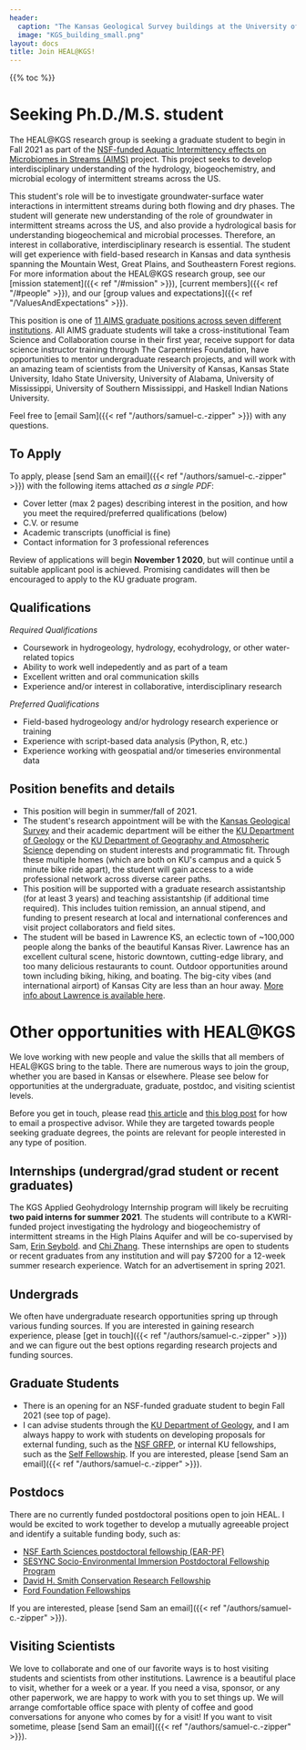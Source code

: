 ```yaml
---
header: 
  caption: "The Kansas Geological Survey buildings at the University of Kansas. Photo: KGS"
  image: "KGS_building_small.png"
layout: docs
title: Join HEAL@KGS!
---
```


{{% toc %}}

# Seeking Ph.D./M.S. student

The HEAL@KGS research group is seeking a graduate student to begin in Fall 2021 as part of the [NSF-funded Aquatic Intermittency effects on Microbiomes in Streams (AIMS)](https://nsf.gov/awardsearch/showAward?AWD_ID=2019603&HistoricalAwards=false) project. This project seeks to develop interdisciplinary understanding of the hydrology, biogeochemistry, and microbial ecology of intermittent streams across the US. 

This student's role will be to investigate groundwater-surface water interactions in intermittent streams during both flowing and dry phases. The student will generate new understanding of the role of groundwater in intermittent streams across the US, and also provide a hydrological basis for understanding biogeochemical and microbial processes. Therefore, an interest in collaborative, interdisciplinary research is essential. The student will get experience with field-based research in Kansas and data synthesis spanning the Mountain West, Great Plains, and Southeastern Forest regions. For more information about the HEAL@KGS research group, see our [mission statement]({{< ref "/#mission" >}}), [current members]({{< ref "/#people" >}}), and our [group values and expectations]({{< ref "/ValuesAndExpectations" >}}).

This position is one of [11 AIMS graduate positions across seven different institutions](https://docs.google.com/document/d/1m6YGdQ0UECpEwRRReC0LfIUPkeB4mWA7aSmPR5OQssk/edit). All AIMS graduate students will take a cross-institutional Team Science and Collaboration course in their first year, receive support for data science instructor training through The Carpentries Foundation, have opportunities to mentor undergraduate research projects, and will work with an amazing team of scientists from the University of Kansas, Kansas State University, Idaho State University, University of Alabama, University of Mississippi, University of Southern Mississippi, and Haskell Indian Nations University. 

Feel free to [email Sam]({{< ref "/authors/samuel-c.-zipper" >}}) with any questions.

## To Apply
To apply, please [send Sam an email]({{< ref "/authors/samuel-c.-zipper" >}}) with the following items attached *as a single PDF*:
 - Cover letter (max 2 pages) describing interest in the position, and how you meet the required/preferred qualifications (below)
 - C.V. or resume
 - Academic transcripts (unofficial is fine)
 - Contact information for 3 professional references

Review of applications will begin **November 1 2020**, but will continue until a suitable applicant pool is achieved. Promising candidates will then be encouraged to apply to the KU graduate program.

## Qualifications
*Required Qualifications*
 - Coursework in hydrogeology, hydrology, ecohydrology, or other water-related topics
 - Ability to work well indepedently and as part of a team
 - Excellent written and oral communication skills
 - Experience and/or interest in collaborative, interdisciplinary research

*Preferred Qualifications*
 - Field-based hydrogeology and/or hydrology research experience or training
 - Experience with script-based data analysis (Python, R, etc.)
 - Experience working with geospatial and/or timeseries environmental data

## Position benefits and details
 - This position will begin in summer/fall of 2021. 
 - The student's research appointment will be with the [Kansas Geological Survey](http://www.kgs.ku.edu/) and their academic department will be either the [KU Department of Geology](https://geo.ku.edu/) or the [KU Department of Geography and Atmospheric Science](https://geog.ku.edu/) depending on student interests and programmatic fit. Through these multiple homes (which are both on KU's campus and a quick 5 minute bike ride apart), the student will gain access to a wide professional network across diverse career paths. 
 - This position will be supported with a graduate research assistantship (for at least 3 years) and teaching assistantship (if additional time required). This includes tuition remission, an annual stipend, and funding to present research at local and international conferences and visit project collaborators and field sites. 
 - The student will be based in Lawrence KS, an eclectic town of ~100,000 people along the banks of the beautiful Kansas River. Lawrence has an excellent cultural scene, historic downtown, cutting-edge library, and too many delicious restaurants to count. Outdoor opportunities around town including biking, hiking, and boating. The big-city vibes (and international airport) of Kansas City are less than an hour away. [More info about Lawrence is available here](https://unmistakablylawrence.com/).

# Other opportunities with HEAL@KGS

We love working with new people and value the skills that all members of HEAL@KGS bring to the table. There are numerous ways to join the group, whether you are based in Kansas or elsewhere. Please see below for opportunities at the undergraduate, graduate, postdoc, and visiting scientist levels.

Before you get in touch, please read [this article](https://www.sciencemag.org/careers/2015/05/dear-dr-neufeld) and [this blog post](https://contemplativemammoth.com/2013/04/08/so-you-want-to-go-to-grad-school-nail-the-inquiry-email/) for how to email a prospective advisor. While they are targeted towards people seeking graduate degrees, the points are relevant for people interested in any type of position.

## Internships (undergrad/grad student or recent graduates)
The KGS Applied Geohydrology Internship program will likely be recruiting **two paid interns for summer 2021**. The students will contribute to a KWRI-funded project investigating the hydrology and biogeochemistry of intermittent streams in the High Plains Aquifer and will be co-supervised by Sam, [Erin Seybold](https://www.erinseybold.com). and [Chi Zhang](https://www.chizhanggeophysics.com). These internships are open to students or recent graduates from any institution and will pay $7200 for a 12-week summer research experience. Watch for an advertisement in spring 2021.

## Undergrads
We often have undergraduate research opportunities spring up through various funding sources. If you are interested in gaining research experience, please [get in touch]({{< ref "/authors/samuel-c.-zipper" >}}) and we can figure out the best options regarding research projects and funding sources.

## Graduate Students
 - There is an opening for an NSF-funded graduate student to begin Fall 2021 (see top of page).
 - I can advise students through the [KU Department of Geology](https://geo.ku.edu/), and I am always happy to work with students on developing proposals for external funding, such as the [NSF GRFP](http://www.nsfgrfp.org/), or internal KU fellowships, such as the [Self Fellowship](https://selfgraduate.ku.edu). If you are interested, please [send Sam an email]({{< ref "/authors/samuel-c.-zipper" >}}).

## Postdocs
 There are no currently funded postdoctoral positions open to join HEAL. I would be excited to work together to develop a mutually agreeable project and identify a suitable funding body, such as:
 - [NSF Earth Sciences postdoctoral fellowship (EAR-PF)](https://www.nsf.gov/funding/pgm_summ.jsp?pims_id=503144)
 - [SESYNC Socio-Environmental Immersion Postdoctoral Fellowship Program](https://www.sesync.org/opportunities/research-fellowships-postdoctoral-fellowships/socio-environmental-immersion-1)
 - [David H. Smith Conservation Research Fellowship](https://conbio.org/mini-sites/smith-fellows) 
 - [Ford Foundation Fellowships](https://sites.nationalacademies.org/PGA/FordFellowships/index.htm)

If you are interested, please [send Sam an email]({{< ref "/authors/samuel-c.-zipper" >}}).

## Visiting Scientists
We love to collaborate and one of our favorite ways is to host visiting students and scientists from other institutions. Lawrence is a beautiful place to visit, whether for a week or a year. If you need a visa, sponsor, or any other paperwork, we are happy to work with you to set things up. We will arrange comfortable office space with plenty of coffee and good conversations for anyone who comes by for a visit! If you want to visit sometime, please [send Sam an email]({{< ref "/authors/samuel-c.-zipper" >}}). 